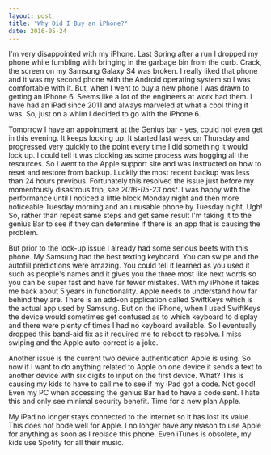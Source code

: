 ```yaml
---
layout: post
title: "Why Did I Buy an iPhone?"
date: 2016-05-24
---
```


I'm very disappointed with my iPhone.  Last Spring after a run I dropped my phone while fumbling with bringing in the garbage bin from the curb.  Crack, the screen on my Samsung Galaxy S4 was broken.  I really liked that phone and it was my second phone with the Android operating system so I was comfortable with it.  But, when I went to buy a new phone I was drawn to getting an iPhone 6.  Seems like a lot of the engineers at work had them.  I have had an iPad since 2011 and always marveled at what a cool thing it was.  So, just on a whim I decided to go with the iPhone 6. 
 
Tomorrow I have an appointment at the Genius bar - yes, could not even get in this evening.  It keeps locking up.  It started last week on Thursday and progressed very quickly to the point every time I did something it would lock up.  I could tell it was clocking as some process was hogging all the resources.  So I went to the Apple support site and was instructed on how to reset and restore from backup.  Luckily the most recent backup was less than 24 hours previous.  Fortunately this resolved the issue just before my momentously disastrous trip, *see 2016-05-23 post*.  I was happy with the performance until I noticed a little block Monday night and then more noticeable Tuesday morning and an unusable phone by Tuesday night.  Ugh!  So, rather than repeat same steps and get same result I'm taking it to the genius Bar to see if they can determine if there is an app that is causing the problem. 
 
But prior to the lock-up issue I already had some serious beefs with this phone.  My Samsung had the best texting keyboard.  You can swipe and the autofill predictions were amazing.  You could tell it learned as you used it such as people's names and it gives you the three most like next words so you can be super fast and have far fewer mistakes.  With my iPhone it takes me back about 5 years in functionality.  Apple needs to understand how far behind they are.  There is an add-on application called SwiftKeys which is the actual app used by Samsung.  But on the iPhone, when I used SwiftKeys the device would sometimes get confused as to which keyboard to display and there were plenty of times I had no keyboard available.  So I eventually dropped this band-aid fix as it required me to reboot to resolve.  I miss swiping and the Apple auto-correct is a joke. 
 
Another issue is the current two device authentication Apple is using.  So now if I want to do anything related to Apple on one device it sends a text to another device with six digits to input on the first device.  What?  This is causing my kids to have to call me to see if my iPad got a code.  Not good!  Even my PC when accessing the genius Bar had to have a code sent.  I hate this and only see minimal security benefit. Time for a new plan Apple. 
 
My iPad no longer stays connected to the internet so it has lost its value.  This does not bode well for Apple.  I no longer have any reason to use Apple for anything as soon as I replace this phone.  Even iTunes is obsolete, my kids use Spotify for all their music. 
 
